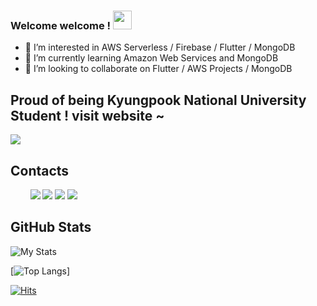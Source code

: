 
### Welcome welcome ! <img src="https://raw.githubusercontent.com/MartinHeinz/MartinHeinz/master/wave.gif" width="30px">

- 👀 I’m interested in AWS Serverless / Firebase / Flutter / MongoDB 
- 🌱 I’m currently learning Amazon Web Services and MongoDB
- 💞️ I’m looking to collaborate on Flutter / AWS Projects / MongoDB

 ## Proud of being Kyungpook National University Student ! visit website ~
<p>
  
   <a href="knu.ac.kr"><img src="https://knu.ac.kr/wbbs/assets/images/common/header_logo_off.png"></a>
</p>

## Contacts

<p>
   &nbsp; &nbsp; &nbsp; &nbsp;
   <a href="mailto:mq.hamdam@gmail.com?"><img src="https://img.shields.io/badge/Gmail-EA4335?style=flat-square&logo=Gmail&logoColor=white&link=(mailto:mq.hamdam@gmail.com?subject=From%GitHub!)"></a>
   <a href="https://www.linkedin.com/in/mqhamdam/"><img src="https://img.shields.io/badge/LinkedIn-0A66C2?style=flat-square&logo=LinkedIn&logoColor=white&link=https://www.linkedin.com/in/mqhamdam/"></a>
   <a href="https://www.instagram.com/hamdammq/"><img src="https://img.shields.io/badge/Instagram-E4405F?style=flat-square&logo=Instagram&logoColor=white&link=https://www.instagram.com/hamdammq/"></a>
   <a href="https://telegram.me/mqhamdam" target="_blank"><img src="https://img.shields.io/badge/Telegram-0A66C2?style=flat-square&logo=Telegram&logoColor=&link=https://www.telegram.me/hamdammq/"></a>
</p>

## GitHub Stats

![My Stats](https://github-readme-stats.vercel.app/api?username=mqhamdam&show_icons=true&theme=dark)

[![Top Langs](https://github-readme-stats.vercel.app/api/top-langs/?username=mqhamdam&layout=compact)]

[![Hits](https://hits.seeyoufarm.com/api/count/incr/badge.svg?url=https%3A%2F%2Fgithub.com%2Fmqhamdam%2F&count_bg=%23124409&title_bg=%23000000&icon=aiqfome.svg&icon_color=%23FFFFFF&title=Guests&edge_flat=false)](https://hits.seeyoufarm.com)
